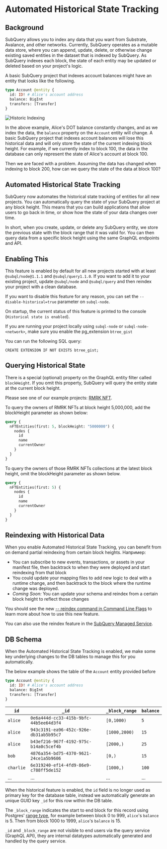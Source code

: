 # Automated Historical State Tracking

## Background

SubQuery allows you to index any data that you want from Substrate, Avalance, and other networks. Currently, SubQuery operates as a mutable data store, where you can append, update, delete, or otherwise change existing saved entities in the dataset that is indexed by SubQuery. As SubQuery indexes each block, the state of each entity may be updated or deleted based on your project's logic.

A basic SubQuery project that indexes account balances might have an entity that looks like the following.

```graphql
type Account @entity {
  id: ID! # Alice's account address
  balance: BigInt
  transfers: [Transfer]
}
```

![Historic Indexing](/assets/img/historic_indexing.png)

In the above example, Alice's DOT balance constantly changes, and as we index the data, the `balance` property on the `Account` entity will change. A basic SubQuery project that indexes account balances will lose this historical data and will only store the state of the current indexing block height. For example, if we currently index to block 100, the data in the database can only represent the state of Alice's account at block 100.

Then we are faced with a problem. Assuming the data has changed when indexing to block 200, how can we query the state of the data at block 100?

## Automated Historical State Tracking

SubQuery now automates the historical state tracking of entities for all new projects. You can automatically query the state of your SubQuery project at any block height. This means that you can build applications that allow users to go back in time, or show how the state of your data changes over time.

In short, when you create, update, or delete any SubQuery entity, we store the previous state with the block range that it was valid for. You can then query data from a specific block height using the same GraphQL endpoints and API.

## Enabling This

This feature is enabled by default for all new projects started with at least `@subql/node@1.1.1` and `@subql/query1.1.0`. If you want to add it to your existing project, update `@subql/node` and `@subql/query` and then reindex your project with a clean database.

If you want to disable this feature for any reason, you can set the `--disable-historical=true` parameter on `subql-node`.

On startup, the current status of this feature is printed to the console (`Historical state is enabled`).

If you are running your project locally using `subql-node` or `subql-node-<network>`, make sure you enable the pg_extension `btree_gist`

You can run the following SQL query:

```shell
CREATE EXTENSION IF NOT EXISTS btree_gist;
```

## Querying Historical State

There is a special (optional) property on the GraphQL entity filter called `blockHeight`. If you omit this property, SubQuery will query the entity state at the current block height.

Please see one of our example projects: [RMRK NFT](https://github.com/subquery/tutorial-rmrk-nft).

To query the owners of RMRK NFTs at block height 5,000,000, add the blockHeight parameter as shown below:

```graphql
query {
  nFTEntities(first: 5, blockHeight: "5000000") {
    nodes {
      id
      name
      currentOwner
    }
  }
}
```

To query the owners of those RMRK NFTs collections at the latest block height, omit the blockHeight parameter as shown below.

```graphql
query {
  nFTEntities(first: 5) {
    nodes {
      id
      name
      currentOwner
    }
  }
}
```

## Reindexing with Historical Data

When you enable Automated Historical State Tracking, you can benefit from on demand partial reindexing from certain block heights. Например:

- You can subscribe to new events, transactions, or assets in your manifest file, then backtrack to when they were deployed and start reindexing from that block
- You could update your mapping files to add new logic to deal with a runtime change, and then backtrack to the block where the runtime change was deployed.
- _Coming Soon:_ You can update your schema and reindex from a certain block height to reflect those changes

You should see the new [-- reindex command in Command Line Flags](./references.md#reindex) to learn more about how to use this new feature.

You can also use the reindex feature in the [SubQuery Managed Service](https://project.subquery.network).

## DB Schema

When the Automated Historical State Tracking is enabled, we make some key underlying changes to the DB tables to manage this for you automatically.

The below example shows the table of the `Account` entity provided before

```graphql
type Account @entity {
  id: ID! # Alice's account address
  balance: BigInt
  transfers: [Transfer]
}
```

| `id`      | `_id`                                  | `_block_range` | `balance` |
| --------- | -------------------------------------- | -------------- | --------- |
| `alice`   | `0e6a444d-cc33-415b-9bfc-44b5ee64d3f4` | `[0,1000)`     | `5`       |
| `alice`   | `943c3191-ea96-452c-926e-db31ab5b95c7` | `[1000,2000)`  | `15`      |
| `alice`   | `b43ef216-967f-4192-975c-b14a0c5cef4b` | `[2000,)`      | `25`      |
| `bob`     | `4876a354-bd75-4370-9621-24ce1a5b9606` | `[0,)`         | `15`      |
| `charlie` | `6e319240-ef14-4fd9-86e9-c788ff5de152` | `[1000,)`      | `100`     |
| ...       | ...                                    | ...            | ...       |

When the historical feature is enabled, the `id` field is no longer used as primary key for the database table, instead we automatically generate an unique GUID key `_id` for this row within the DB table.

The `_block_range` indicates the start to end block for this record using Postgres' [range type](https://www.postgresql.org/docs/current/rangetypes.html), for example between block 0 to 999, `alice`'s `balance` is 5. Then from block 1000 to 1999, `alice`'s `balance` is 15.

`_id` and `_block_range` are not visible to end users via the query service (GraphQL API), they are internal datatypes automatically generated and handled by the query service.
